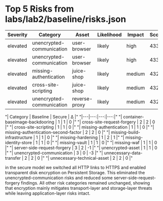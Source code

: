 # Top 5 Risks from labs/lab2/baseline/risks.json

| Severity | Category | Asset | Likelihood | Impact | Score |
|----------|-----------|-------|------------|--------|-------|
| elevated | unencrypted-communication | user-browser | likely | high | 433 |
| elevated | unencrypted-communication | user-browser | likely | high | 433 |
| elevated | missing-authentication | juice-shop | likely | medium | 432 |
| elevated | cross-site-scripting | juice-shop | likely | medium | 432 |
| elevated | unencrypted-communication | reverse-proxy | likely | medium | 432 |


"| Category | Baseline | Secure | Δ |"
"|---|---:|---:|---:|"
"| container-baseimage-backdooring | 1 | 1 | 0 |"
"| cross-site-request-forgery | 2 | 2 | 0 |"
"| cross-site-scripting | 1 | 1 | 0 |"
"| missing-authentication | 1 | 1 | 0 |"
"| missing-authentication-second-factor | 2 | 2 | 0 |"
"| missing-build-infrastructure | 1 | 1 | 0 |"
"| missing-hardening | 1 | 2 | 1 |"
"| missing-identity-store | 1 | 1 | 0 |"
"| missing-vault | 1 | 1 | 0 |"
"| missing-waf | 1 | 1 | 0 |"
"| server-side-request-forgery | 3 | 2 | -1 |"
"| unencrypted-asset | 1 | 1 | 0 |"
"| unencrypted-communication | 3 | 0 | -3 |"
"| unnecessary-data-transfer | 2 | 2 | 0 |"
"| unnecessary-technical-asset | 2 | 2 | 0 |"


in the secure model we switched all HTTP links to HTTPS and enabled transparent disk encryption on Persistent Storage. This eliminated the unencrypted-communication risks and reduced some server-side-request-forgery findings. All other risk categories remained unchanged, showing that encryption mainly mitigates transport-layer and storage-layer threats while leaving application-layer risks intact.
